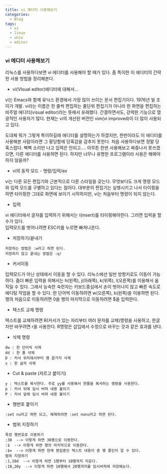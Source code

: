 ```yaml
---
title: vi 에디터 사용해보기
categories:
  - Blog
tags:
  - vi
  - linux
  - unix
  - editor
---
```



### vi 에디터 사용해보기

리눅스를 사용하다보면 vi 에디터를 사용해야 할 때가 있다.
좀 특이한 이 에디터의 간략한 사용 방법을 정리해본다.

* vi(VIsual editor)에디터에 대해서...

vi는 Emacs와 함께 유닉스 환경에서 가장 많이 쓰이는 문서 편집기이다. 1976년 빌 조이가 개발. vi라는 이름은 한 줄씩 편집하는 줄단위 편집기가 아니라 한 화면을 편집하는 비주얼 에디터(visual editor)라는 뜻에서 유래했다. 간결하면서도, 강력한 기능으로 열광적인 사용자가 많다. 현재는 vi의 개선된 버전인 vim(vi improved)이 더 많이 사용되고 있다.

도대체 뭐가 그렇게 특이하길래 에디터를 설명하는가 하겠지만, 한번이라도 이 에디터를 
사용해본 사람이라면 그 황당함에 당혹감을 감추지 못한다.
처음 사용하다보면 정말 당혹스럽다. 삑삑 소리만 나고 입력은 안되고....
아무튼 한번 사용해보고 짜증나서 못쓰겠으면, 다른 에디터를 사용하면 된다. 
하지만 너무나 유명한 프로그램이라 사용은 해봐야 하지 않을까?

* vi의 동작 모드 - 명령/입력/ex

vi는 다른 모든 편집기와 근본적으로 다른 스타일을 갖는다. 
무엇보다도 크게 명령 모드와 입력 모드를 구별하고 있다는 점이다. 
대부분의 편집기는 실행시키고 나서 타이핑을 하면 타이핑한 그대로 화면에 보이기 시작하지만,
vi는 처음부터 명령이 되지 않는다.  

* 입력

vi 에디터에서 글자를 입력하기 위해서는 i(insert)를 타이핑해야한다.
그러면 입력을 할 수가 있다.  
입력모드를 벗어나려면 ESC키를 누르면 빠져나온다. 

* 저장하기/끝내기
```
저장하는 방법은 :w라고 하면 된다. 
저장하지 않고 끝내는 방법은 :q!
```

* 커서이동

입력모드가 아닌 상태에서 이동을 할 수 있다. 리눅스에선 일반 방향키로도 이동이 가능하다. 
좀더 빠른 입력을 위해서는 h(왼쪽), j(아래쪽), k(위쪽), l(오른쪽)를 이용해서 움직일 수 있다. 
그래서 능숙한 숙련자는 키보드중심에서 손이 벗어나지 않고 빠른 속도로 에디팅 작업을 할 수 있다.
한 단어씩 이동하려면 w(오른쪽), b(왼쪽)을 이용하면 된다.
행의 처음으로 이동하려면 0을 행의 마지막으로 이동하려면 $을 입력한다.

* 텍스트 교체 명령

텍스트를 교체하려면 R(커서가 있는 자리부터 여러 문자를 교체)명령을 사용하고, 한글자만 바꾸려면 r을 사용한다.
R명령은 삽입에서 수정으로 바꾸는 것과 같은 효과를 낸다. 

* 삭제 명령
```
dw : 한 단어씩 삭제
dd : 한 줄 삭제
D : 커서 위치에서부터 행 끝가지 삭제
x : 한 글자 삭제
```

* Cut & paste (자르고 붙이기)
```
y : 텍스트를 복사한다. 주로 yy를 사용해서 한줄을 복사하는 명령을 사용한다. 
p : 커서 뒤에 임시 버퍼 내용 붙이기
P : 커서 앞에 임시 버퍼 내용 붙이기
```

* 행번호 붙이기
```
:set nu라고 하면 되고, 해제하려면 :set nonu라고 하면 된다. 
```

* 범위 지정하기
```
특정 행번호로 이동하기 
:30  --> 이렇게 하면 30행으로 이동한다. 
:$  --> 이렇게 하면 행의 마지막으로 이동한다. 
:$=  --> 이렇게 하면 현재 편집중인 텍스트 내용이 총 몇 줄인지 알 수 있다. 
범위 지정하기
:1,10d  --> 이렇게 하면 1행부터 10행까지 지운다. 
:10,20y  --> 이렇게 하면 10행에서 20행까지를 임시버퍼에 저장해논다.  
```
